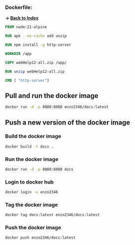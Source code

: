 ### Dockerfile:

**-> [Back to Index](./README.md)**

```Dockerfile
FROM node:21-alpine

RUN apk --no-cache add unzip

RUN npm install -g http-server

WORKDIR /app

COPY webHelp12-all.zip /app/

RUN unzip webHelp12-all.zip

CMD [ "http-server"]
```

## Pull and run the docker image

```bash
docker run -d -p 8080:8080 enzo2346/docs:latest
```

## Push a new version of the docker image

### Build the docker image

```bash
docker build -t docs .
```

### Run the docker image

```bash
docker run -d -p 8080:8080 docs
```

### Login to docker hub

```bash	
docker login -u enzo2346
```

### Tag the docker image

```bash
docker tag docs:latest enzo2346/docs:latest
```

### Push the docker image

```bash
docker push enzo2346/docs:latest
```
